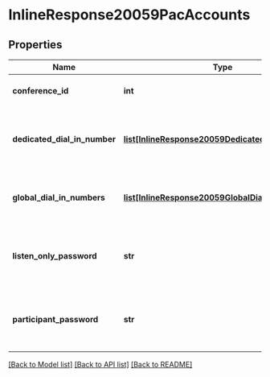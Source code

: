 # InlineResponse20059PacAccounts

## Properties
Name | Type | Description | Notes
------------ | ------------- | ------------- | -------------
**conference_id** | **int** | The conference ID. | [optional] 
**dedicated_dial_in_number** | [**list[InlineResponse20059DedicatedDialInNumber]**](InlineResponse20059DedicatedDialInNumber.md) | Information about the account&#x27;s dedicated dial-in numbers. | [optional] 
**global_dial_in_numbers** | [**list[InlineResponse20059GlobalDialInNumbers]**](InlineResponse20059GlobalDialInNumbers.md) | Information about the account&#x27;s global dial-in numbers. | [optional] 
**listen_only_password** | **str** | The listen-only password, up to six characters in length. | [optional] 
**participant_password** | **str** | The participant password, up to six characters in length. | [optional] 

[[Back to Model list]](../README.md#documentation-for-models) [[Back to API list]](../README.md#documentation-for-api-endpoints) [[Back to README]](../README.md)

